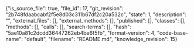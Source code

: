 {"is_source_file": true, "file_id": 17, "git_revision": "2b748fdaabcabf2f5e8d03c311b67df2c20a532c", "state": 1, "description": "", "external_files": [], "external_methods": [], "published": [], "classes": [], "methods": [], "calls": [], "search-terms": [], "hash": "5ae10a81c2dcdd36447262eb4be6f5fb", "format-version": 4, "code-base-name": "default", "filename": "README.md", "knowledge_revision": 15}